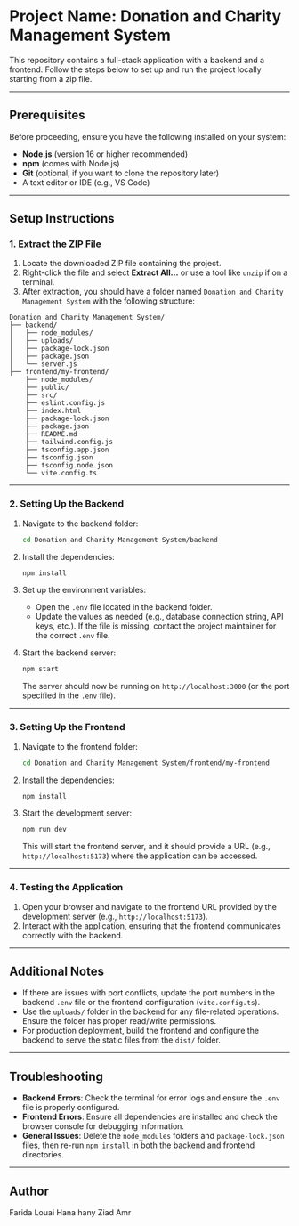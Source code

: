 # Project Name: Donation and Charity Management System

This repository contains a full-stack application with a backend and a frontend. Follow the steps below to set up and run the project locally starting from a zip file.

---

## Prerequisites

Before proceeding, ensure you have the following installed on your system:

- **Node.js** (version 16 or higher recommended)
- **npm** (comes with Node.js)
- **Git** (optional, if you want to clone the repository later)
- A text editor or IDE (e.g., VS Code)

---

## Setup Instructions

### 1. Extract the ZIP File
1. Locate the downloaded ZIP file containing the project.
2. Right-click the file and select **Extract All...** or use a tool like `unzip` if on a terminal.
3. After extraction, you should have a folder named `Donation and Charity Management System` with the following structure:

```
Donation and Charity Management System/
├── backend/
│   ├── node_modules/
│   ├── uploads/
│   ├── package-lock.json
│   ├── package.json
│   └── server.js
├── frontend/my-frontend/
    ├── node_modules/
    ├── public/
    ├── src/
    ├── eslint.config.js
    ├── index.html
    ├── package-lock.json
    ├── package.json
    ├── README.md
    ├── tailwind.config.js
    ├── tsconfig.app.json
    ├── tsconfig.json
    ├── tsconfig.node.json
    └── vite.config.ts
```

---

### 2. Setting Up the Backend

1. Navigate to the backend folder:
   ```bash
   cd Donation and Charity Management System/backend
   ```

2. Install the dependencies:
   ```bash
   npm install
   ```

3. Set up the environment variables:
   - Open the `.env` file located in the backend folder.
   - Update the values as needed (e.g., database connection string, API keys, etc.). If the file is missing, contact the project maintainer for the correct `.env` file.

4. Start the backend server:
   ```bash
   npm start
   ```
   The server should now be running on `http://localhost:3000` (or the port specified in the `.env` file).

---

### 3. Setting Up the Frontend

1. Navigate to the frontend folder:
   ```bash
   cd Donation and Charity Management System/frontend/my-frontend
   ```

2. Install the dependencies:
   ```bash
   npm install
   ```

3. Start the development server:
   ```bash
   npm run dev
   ```
   This will start the frontend server, and it should provide a URL (e.g., `http://localhost:5173`) where the application can be accessed.

---

### 4. Testing the Application

1. Open your browser and navigate to the frontend URL provided by the development server (e.g., `http://localhost:5173`).
2. Interact with the application, ensuring that the frontend communicates correctly with the backend.

---

## Additional Notes

- If there are issues with port conflicts, update the port numbers in the backend `.env` file or the frontend configuration (`vite.config.ts`).
- Use the `uploads/` folder in the backend for any file-related operations. Ensure the folder has proper read/write permissions.
- For production deployment, build the frontend and configure the backend to serve the static files from the `dist/` folder.
  
---

## Troubleshooting

- **Backend Errors**: Check the terminal for error logs and ensure the `.env` file is properly configured.
- **Frontend Errors**: Ensure all dependencies are installed and check the browser console for debugging information.
- **General Issues**: Delete the `node_modules` folders and `package-lock.json` files, then re-run `npm install` in both the backend and frontend directories.

---

## Author

Farida Louai
Hana hany
Ziad Amr
